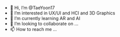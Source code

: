 - 👋 Hi, I’m @TaeYoon17
- 👀 I’m interested in UX/UI and HCI and 3D Graphics
- 🌱 I’m currently learning AR and AI
- 💞️ I’m looking to collaborate on ...
- 📫 How to reach me ...

<!---
TaeYoon17/TaeYoon17 is a ✨ special ✨ repository because its `README.md` (this file) appears on your GitHub profile.
You can click the Preview link to take a look at your changes.
--->
